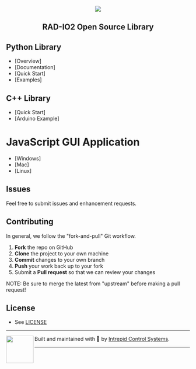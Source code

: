 <p align="center">
  <a href="https://www.intrepidcs.com">
    <img src="https://www.intrepidcs.com/wp-content/uploads/2019/06/IntrepidCS-Website.png"><br/>
  </a>
  <h2 align="center">RAD-IO2 Open Source Library</h2>
</p>


## Python Library

 - [Overview]
 - [Documentation]
 - [Quick Start]
 - [Examples]
 
 ## C++ Library
 - [Quick Start]
 - [Arduino Example]

# JavaScript GUI Application
 - [Windows]
 - [Mac]
 - [Linux]
 

## Issues
Feel free to submit issues and enhancement requests.

## Contributing

In general, we follow the "fork-and-pull" Git workflow.

 1. **Fork** the repo on GitHub
 2. **Clone** the project to your own machine
 3. **Commit** changes to your own branch
 4. **Push** your work back up to your fork
 5. Submit a **Pull request** so that we can review your changes

NOTE: Be sure to merge the latest from "upstream" before making a pull request!



## License

 - See [LICENSE](/LICENSE)

----

<p>
  <img align="left" width="75px" src="https://media.licdn.com/dms/image/C4D0BAQHk8lZ_zQUU3A/company-logo_400_400/0?e=1570665600&v=beta&t=6e2KvMyssp9ITjOEsApom7k_AEdLLNQHaB9-nhYtusI"> 
  <p align="left">  
    Built and maintained with 💛 by <a href="https://www.intrepidcs.com">Intrepid Control Systems</a>.
  </p>
</p>

----
